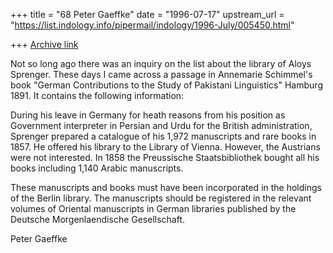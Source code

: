 +++
title = "68 Peter Gaeffke"
date = "1996-07-17"
upstream_url = "https://list.indology.info/pipermail/indology/1996-July/005450.html"

+++
[Archive link](https://list.indology.info/pipermail/indology/1996-July/005450.html)

Not so long ago there was an inquiry on the list about the library 
of Aloys  Sprenger. These days I came across a passage in Annemarie 
Schimmel's book  "German Contributions to the Study of Pakistani 
Linguistics" Hamburg 1891. It contains the following information:

During his leave in Germany for heath reasons from his position as
Government interpreter in Persian and Urdu for the British administration,
Sprenger prepared a catalogue of his 1,972 manuscripts and rare books in
1857. He offered his library to the Library of Vienna. However, the
Austrians were not interested. In 1858 the Preussische Staatsbibliothek
bought all his books including 1,140 Arabic manuscripts. 

These manuscripts and books must have been incorporated in the holdings 
of the Berlin library. The manuscripts should be registered in the 
relevant volumes  of Oriental manuscripts in German libraries published by 
the Deutsche Morgenlaendische Gesellschaft.

Peter Gaeffke




